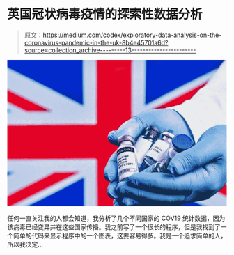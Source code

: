# 英国冠状病毒疫情的探索性数据分析

> 原文：<https://medium.com/codex/exploratory-data-analysis-on-the-coronavirus-pandemic-in-the-uk-8b4e45701a6d?source=collection_archive---------13----------------------->

![](img/ac62999c2a1c23119cf991482444145c.png)

任何一直关注我的人都会知道，我分析了几个不同国家的 COV19 统计数据，因为该病毒已经变异并在这些国家传播。我之前写了一个很长的程序，但是我找到了一个简单的代码来显示程序中的一个图表，这要容易得多。我是一个追求简单的人，所以我决定…